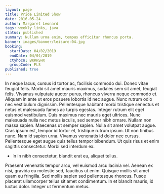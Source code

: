 ```yaml
---
layout: page
title: Pride Limited Show
date: 2016-05-24
author: Margaret Leonard
tags: weekly links, java
status: published
summary: Nullam urna enim, tempus efficitur rhoncus porta.
banner: images/banner/leisure-04.jpg
booking:
  startDate: 04/02/2019
  endDate: 04/04/2019
  ctyhocn: BKRHSHX
  groupCode: PLS
published: true
---
```

In neque lacus, cursus id tortor ac, facilisis commodo dui. Donec vitae feugiat felis. Morbi sit amet mauris maximus, sodales sem sit amet, feugiat felis. Vivamus vulputate auctor purus, rhoncus viverra neque commodo et. Aliquam in ante ut eros posuere lobortis id nec augue. Nunc rutrum odio nec vestibulum dignissim. Pellentesque habitant morbi tristique senectus et netus et malesuada fames ac turpis egestas. Integer rutrum elit eget euismod vestibulum. Duis maximus nec mauris eget ultrices. Nunc malesuada nulla nec metus iaculis, sed semper nibh ornare.
Nullam non massa sapien. Maecenas ut semper sapien. Nulla sit amet volutpat augue. Cras ipsum est, tempor id tortor et, tristique rutrum ipsum. Ut non finibus nunc. Nam id sapien urna. Vivamus venenatis id dolor nec cursus. Pellentesque eget augue quis tellus tempor bibendum. Ut quis risus et enim sagittis consectetur. Morbi sed interdum ex.

* In in nibh consectetur, blandit erat eu, aliquet tellus.

Praesent venenatis tempor arcu, vel euismod arcu lacinia vel. Aenean ex nisi, gravida eu molestie sed, faucibus ut enim. Quisque mollis sit amet quam eu fringilla. Sed mollis sapien sed pellentesque rhoncus. Fusce placerat ullamcorper tellus sit amet condimentum. In et blandit mauris, id luctus dolor. Integer ut fermentum metus.
